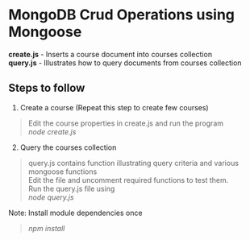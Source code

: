 # MongoDB Crud Operations using Mongoose

**create.js** - Inserts a course document into courses collection  
**query.js** - Illustrates how to query documents from courses collection  

## Steps to follow

1. Create a course (Repeat this step to create few courses)  

>Edit the course properties in create.js and run the program  
*node create.js*  

2. Query the courses collection  

>query.js contains function illustrating query criteria and various mongoose functions  
Edit the file and uncomment required functions to test them.  
Run the query.js file using  
*node query.js*  

Note: Install module dependencies once  

>*npm install*